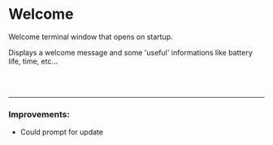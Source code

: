 # Welcome

Welcome terminal window that opens on startup.

Displays a welcome message and some 'useful' informations like battery life, time, etc...

<br/>
<br/>

---

### Improvements:
 - Could prompt for update
